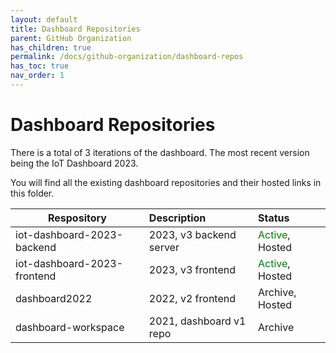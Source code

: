 ```yaml
---
layout: default
title: Dashboard Repositories
parent: GitHub Organization
has_children: true
permalink: /docs/github-organization/dashboard-repos
has_toc: true
nav_order: 1
---
```


# Dashboard Repositories

There is a total of 3 iterations of the dashboard. The most recent version being the IoT Dashboard 2023.

You will find all the existing dashboard repositories and their hosted links in this folder.

| Respository                  | Description                | Status  |
| -------------                |:-------------              | :-----  |
| iot-dashboard-2023-backend   | 2023, v3 backend server    | <span style="color:green">Active</span>, Hosted |
| iot-dashboard-2023-frontend  | 2023, v3 frontend          | <span style="color:green">Active</span>, Hosted |
| dashboard2022                | 2022, v2 frontend          |   Archive, Hosted                               |
| dashboard-workspace          | 2021, dashboard v1 repo    |   Archive                                       |
